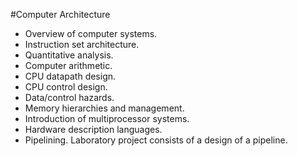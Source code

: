 #Computer Architecture
- Overview of computer systems.
- Instruction set architecture.
- Quantitative analysis.
- Computer arithmetic.
- CPU datapath design.
- CPU control design.
- Data/control hazards.
- Memory hierarchies and management.
- Introduction of multiprocessor systems.
- Hardware description languages.
- Pipelining. Laboratory project consists of a design of a pipeline. 
